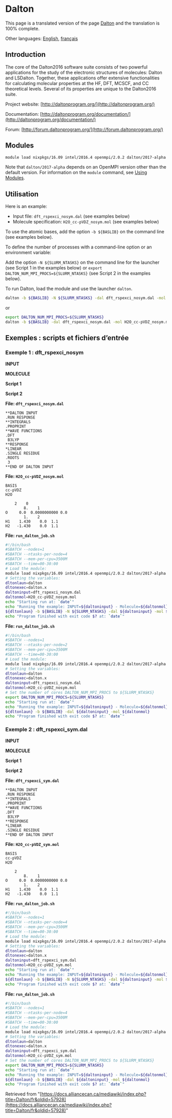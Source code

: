 # Dalton

This page is a translated version of the page [Dalton](https://docs.alliancecan.ca/mediawiki/index.php?title=Dalton&oldid=57927) and the translation is 100% complete.

Other languages: [English](https://docs.alliancecan.ca/mediawiki/index.php?title=Dalton&oldid=57927), [français](https://docs.alliancecan.ca/mediawiki/index.php?title=Dalton/fr&oldid=57928)


## Introduction

The core of the Dalton2016 software suite consists of two powerful applications for the study of the electronic structures of molecules: Dalton and LSDalton. Together, these applications offer extensive functionalities for calculating molecular properties at the HF, DFT, MCSCF, and CC theoretical levels. Several of its properties are unique to the Dalton2016 suite.

Project website: [http://daltonprogram.org/](http://daltonprogram.org/)

Documentation: [http://daltonprogram.org/documentation/](http://daltonprogram.org/documentation/)

Forum: [http://forum.daltonprogram.org/](http://forum.daltonprogram.org/)


## Modules

```bash
module load nixpkgs/16.09 intel/2016.4 openmpi/2.0.2 dalton/2017-alpha
```

Note that `dalton/2017-alpha` depends on an OpenMPI version other than the default version. For information on the `module` command, see [Using Modules](link_to_using_modules_page_if_available).


## Utilisation

Here is an example:

*   Input file: `dft_rspexci_nosym.dal` (see examples below)
*   Molecule specification: `H2O_cc-pVDZ_nosym.mol` (see examples below)

To use the atomic bases, add the option `-b ${BASLIB}` on the command line (see examples below).

To define the number of processes with a command-line option or an environment variable:

Add the option `-N ${SLURM_NTASKS}` on the command line for the launcher (see Script 1 in the examples below) or `export DALTON_NUM_MPI_PROCS=${SLURM_NTASKS}` (see Script 2 in the examples below).

To run Dalton, load the module and use the launcher `dalton`.

```bash
dalton -b ${BASLIB} -N ${SLURM_NTASKS} -dal dft_rspexci_nosym.dal -mol H2O_cc-pVDZ_nosym.mol
```

or

```bash
export DALTON_NUM_MPI_PROCS=${SLURM_NTASKS}
dalton -b ${BASLIB} -dal dft_rspexci_nosym.dal -mol H2O_cc-pVDZ_nosym.mol
```


## Exemples : scripts et fichiers d’entrée

### Exemple 1 : dft_rspexci_nosym

**INPUT**

**MOLECULE**

**Script 1**

**Script 2**

**File: `dft_rspexci_nosym.dal`**

```
**DALTON INPUT
.RUN RESPONSE
**INTEGRALS
.PROPRINT
**WAVE FUNCTIONS
.DFT
 B3LYP
**RESPONSE
*LINEAR
.SINGLE RESIDUE
.ROOTS
 3
**END OF DALTON INPUT
```

**File: `H2O_cc-pVDZ_nosym.mol`**

```
BASIS
cc-pVDZ
H2O

    2    0
        8.    1
O     0.0  0.0000000000 0.0
        1.    2
H1    1.430    0.0  1.1
H2   -1.430    0.0  1.1
```

**File: `run_dalton_job.sh`**

```bash
#!/bin/bash
#SBATCH --nodes=1
#SBATCH --ntasks-per-node=4
#SBATCH --mem-per-cpu=3500M
#SBATCH --time=00-30:00
# Load the module:
module load nixpkgs/16.09 intel/2016.4 openmpi/2.0.2 dalton/2017-alpha
# Setting the variables:
dltonlaun=dalton
dltonexec=dalton.x
daltoninput=dft_rspexci_nosym.dal
daltonmol=H2O_cc-pVDZ_nosym.mol
echo "Starting run at: `date`"
echo "Running the example: INPUT=${daltoninput} - Molecule=${daltonmol}"
${dltonlaun} -b ${BASLIB} -N ${SLURM_NTASKS} -dal ${daltoninput} -mol ${daltonmol}
echo "Program finished with exit code $? at: `date`"
```

**File: `run_dalton_job.sh`**

```bash
#!/bin/bash
#SBATCH --nodes=1
#SBATCH --ntasks-per-node=2
#SBATCH --mem-per-cpu=3500M
#SBATCH --time=00-30:00
# Load the module:
module load nixpkgs/16.09 intel/2016.4 openmpi/2.0.2 dalton/2017-alpha
# Setting the variables:
dltonlaun=dalton
dltonexec=dalton.x
daltoninput=dft_rspexci_nosym.dal
daltonmol=H2O_cc-pVDZ_nosym.mol
# Set the number of cores DALTON_NUM_MPI_PROCS to ${SLURM_NTASKS}
export DALTON_NUM_MPI_PROCS=${SLURM_NTASKS}
echo "Starting run at: `date`"
echo "Running the example: INPUT=${daltoninput} - Molecule=${daltonmol}"
${dltonlaun} -b ${BASLIB} -dal ${daltoninput} -mol ${daltonmol}
echo "Program finished with exit code $? at: `date`"
```


### Exemple 2 : dft_rspexci_sym.dal

**INPUT**

**MOLECULE**

**Script 1**

**Script 2**

**File: `dft_rspexci_sym.dal`**

```
**DALTON INPUT
.RUN RESPONSE
**INTEGRALS
.PROPRINT
**WAVE FUNCTIONS
.DFT
 B3LYP
**RESPONSE
*LINEAR
.SINGLE RESIDUE
**END OF DALTON INPUT
```

**File: `H2O_cc-pVDZ_sym.mol`**

```
BASIS
cc-pVDZ
H2O

    2
        8.    1
O     0.0  0.0000000000 0.0
        1.    2
H1    1.430    0.0  1.1
H2   -1.430    0.0  1.1
```

**File: `run_dalton_job.sh`**

```bash
#!/bin/bash
#SBATCH --nodes=1
#SBATCH --ntasks-per-node=4
#SBATCH --mem-per-cpu=3500M
#SBATCH --time=00-30:00
# Load the module:
module load nixpkgs/16.09 intel/2016.4 openmpi/2.0.2 dalton/2017-alpha
# Setting the variables:
dltonlaun=dalton
dltonexec=dalton.x
daltoninput=dft_rspexci_sym.dal
daltonmol=H2O_cc-pVDZ_sym.mol
echo "Starting run at: `date`"
echo "Running the example: INPUT=${daltoninput} - Molecule=${daltonmol}"
${dltonlaun} -b ${BASLIB} -N ${SLURM_NTASKS} -dal ${daltoninput} -mol ${daltonmol}
echo "Program finished with exit code $? at: `date`"
```

**File: `run_dalton_job.sh`**

```bash
#!/bin/bash
#SBATCH --nodes=1
#SBATCH --ntasks-per-node=4
#SBATCH --mem-per-cpu=3500M
#SBATCH --time=00-30:00
# Load the module:
module load nixpkgs/16.09 intel/2016.4 openmpi/2.0.2 dalton/2017-alpha
# Setting the variables:
dltonlaun=dalton
dltonexec=dalton.x
daltoninput=dft_rspexci_sym.dal
daltonmol=H2O_cc-pVDZ_sym.mol
# Set the number of cores DALTON_NUM_MPI_PROCS to ${SLURM_NTASKS}
export DALTON_NUM_MPI_PROCS=${SLURM_NTASKS}
echo "Starting run at: `date`"
echo "Running the example: INPUT=${daltoninput} - Molecule=${daltonmol}"
${dltonlaun} -b ${BASLIB} -dal ${daltoninput} -mol ${daltonmol}
echo "Program finished with exit code $? at: `date`"
```

Retrieved from "[https://docs.alliancecan.ca/mediawiki/index.php?title=Dalton/fr&oldid=57928](https://docs.alliancecan.ca/mediawiki/index.php?title=Dalton/fr&oldid=57928)"
